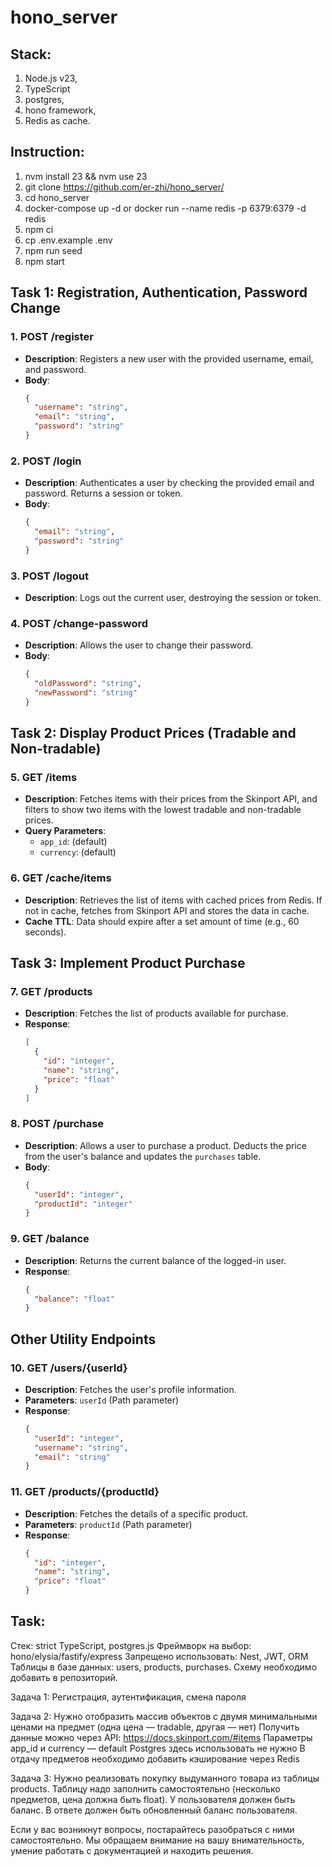 # hono_server

## Stack:
1. Node.js v23,
2. TypeScript
3. postgres,
4. hono framework,
5. Redis as cache.

## Instruction:
1. nvm install 23 && nvm use 23
2. git clone https://github.com/er-zhi/hono_server/
3. cd hono_server
4. docker-compose up -d  or docker run --name redis -p 6379:6379 -d redis
5. npm ci
6. cp .env.example .env
7. npm run seed
8. npm start

## Task 1: Registration, Authentication, Password Change

### 1. POST /register
- **Description**: Registers a new user with the provided username, email, and password.
- **Body**:
  ```json
  {
    "username": "string",
    "email": "string",
    "password": "string"
  }
  ```

### 2. POST /login
- **Description**: Authenticates a user by checking the provided email and password. Returns a session or token.
- **Body**:
  ```json
  {
    "email": "string",
    "password": "string"
  }
  ```

### 3. POST /logout
- **Description**: Logs out the current user, destroying the session or token.

### 4. POST /change-password
- **Description**: Allows the user to change their password.
- **Body**:
  ```json
  {
    "oldPassword": "string",
    "newPassword": "string"
  }
  ```

## Task 2: Display Product Prices (Tradable and Non-tradable)

### 5. GET /items
- **Description**: Fetches items with their prices from the Skinport API, and filters to show two items with the lowest tradable and non-tradable prices.
- **Query Parameters**:
  - `app_id`: (default)
  - `currency`: (default)

### 6. GET /cache/items
- **Description**: Retrieves the list of items with cached prices from Redis. If not in cache, fetches from Skinport API and stores the data in cache.
- **Cache TTL**: Data should expire after a set amount of time (e.g., 60 seconds).

## Task 3: Implement Product Purchase

### 7. GET /products
- **Description**: Fetches the list of products available for purchase.
- **Response**:
  ```json
  [
    {
      "id": "integer",
      "name": "string",
      "price": "float"
    }
  ]
  ```

### 8. POST /purchase
- **Description**: Allows a user to purchase a product. Deducts the price from the user's balance and updates the `purchases` table.
- **Body**:
  ```json
  {
    "userId": "integer",
    "productId": "integer"
  }
  ```

### 9. GET /balance
- **Description**: Returns the current balance of the logged-in user.
- **Response**:
  ```json
  {
    "balance": "float"
  }
  ```

## Other Utility Endpoints

### 10. GET /users/{userId}
- **Description**: Fetches the user's profile information.
- **Parameters**: `userId` (Path parameter)
- **Response**:
  ```json
  {
    "userId": "integer",
    "username": "string",
    "email": "string"
  }
  ```

### 11. GET /products/{productId}
- **Description**: Fetches the details of a specific product.
- **Parameters**: `productId` (Path parameter)
- **Response**:
  ```json
  {
    "id": "integer",
    "name": "string",
    "price": "float"
  }
  ```
## Task:
Стек: strict TypeScript, postgres.js
Фреймворк на выбор: hono/elysia/fastify/express
Запрещено использовать: Nest, JWT, ORM
Таблицы в базе данных: users, products, purchases. Схему необходимо добавить в репозиторий.

Задача 1:
Регистрация, аутентификация, смена пароля

Задача 2:
Нужно отобразить массив объектов с двумя минимальными ценами на предмет (одна цена — tradable, другая — нет)
Получить данные можно через API: https://docs.skinport.com/#items
Параметры app_id и currency — default
Postgres здесь использовать не нужно
В отдачу предметов необходимо добавить кэширование через Redis

Задача 3:
Нужно реализовать покупку выдуманного товара из таблицы products.
Таблицу надо заполнить самостоятельно (несколько предметов, цена должна быть float).
У пользователя должен быть баланс.
В ответе должен быть обновленный баланс пользователя.

Если у вас возникнут вопросы, постарайтесь разобраться с ними самостоятельно. Мы обращаем внимание на вашу внимательность, умение работать с документацией и находить решения.
